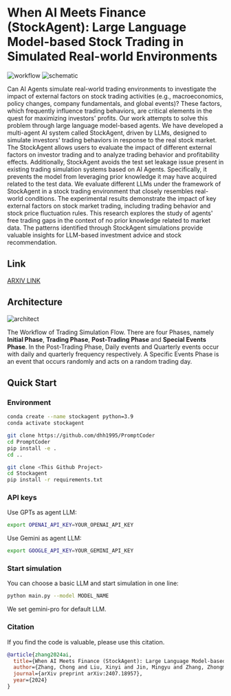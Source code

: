 # When AI Meets Finance (StockAgent): Large Language Model-based Stock Trading in Simulated Real-world Environments

![workflow](fig/workflow.png)
![schematic](fig/schematic.png)

Can AI Agents simulate real-world trading environments to investigate the impact of external factors on stock trading activities (e.g., macroeconomics, policy changes, company fundamentals, and global events)? These factors, which frequently influence trading behaviors, are critical elements in the quest for maximizing investors' profits. Our work attempts to solve this problem through large language model-based agents. We have developed a multi-agent AI system called StockAgent, driven by LLMs, designed to simulate investors' trading behaviors in response to the real stock market. The StockAgent allows users to evaluate the impact of different external factors on investor trading and to analyze trading behavior and profitability effects. Additionally, StockAgent avoids the test set leakage issue present in existing trading simulation systems based on AI Agents. Specifically, it prevents the model from leveraging prior knowledge it may have acquired related to the test data. We evaluate different LLMs under the framework of StockAgent in a stock trading environment that closely resembles real-world conditions. The experimental results demonstrate the impact of key external factors on stock market trading, including trading behavior and stock price fluctuation rules. This research explores the study of agents' free trading gaps in the context of no prior knowledge related to market data. The patterns identified through StockAgent simulations provide valuable insights for LLM-based investment advice and stock recommendation.

## Link

[ARXIV LINK](https://arxiv.org/pdf/2407.18957)

## Architecture

![architect](fig/workflow2.png)

The Workflow of Trading Simulation Flow. There are four Phases, namely **Initial Phase**, **Trading Phase**, **Post-Trading Phase** and **Special Events Phase**. In the Post-Trading Phase, Daily events and Quarterly events occur with daily and quarterly frequency respectively. A Specific Events Phase is an event that occurs randomly and acts on a random trading day.

## Quick Start

### Environment

```bash
conda create --name stockagent python=3.9
conda activate stockagent
```

```bash
git clone https://github.com/dhh1995/PromptCoder
cd PromptCoder
pip install -e .
cd ..
```

```bash
git clone <This Github Project>
cd Stockagent
pip install -r requirements.txt
```

### API keys

Use GPTs as agent LLM:

```bash
export OPENAI_API_KEY=YOUR_OPENAI_API_KEY
```

Use Gemini as agent LLM:

```bash
export GOOGLE_API_KEY=YOUR_GEMINI_API_KEY
```

### Start simulation

You can choose a basic LLM and start simulation in one line:

```bash
python main.py --model MODEL_NAME
```

We set gemini-pro for default LLM.

### Citation

If you find the code is valuable, please use this citation.

```bibtex
@article{zhang2024ai,
  title={When AI Meets Finance (StockAgent): Large Language Model-based Stock Trading in Simulated Real-world Environments},
  author={Zhang, Chong and Liu, Xinyi and Jin, Mingyu and Zhang, Zhongmou and Li, Lingyao and Wang, Zhengting and Hua, Wenyue and Shu, Dong and Zhu, Suiyuan and Jin, Xiaobo and others},
  journal={arXiv preprint arXiv:2407.18957},
  year={2024}
}
```
